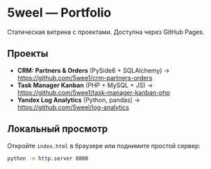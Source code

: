 # 5weel — Portfolio

Статическая витрина с проектами. Доступна через GitHub Pages.

## Проекты
- **CRM: Partners & Orders** (PySide6 + SQLAlchemy) → https://github.com/5wee1/crm-partners-orders
- **Task Manager Kanban** (PHP + MySQL + JS) → https://github.com/5wee1/task-manager-kanban-php
- **Yandex Log Analytics** (Python, pandas) → https://github.com/5weel/log-analytics

## Локальный просмотр
Откройте `index.html` в браузере или поднимите простой сервер:
```bash
python -m http.server 8000
```
